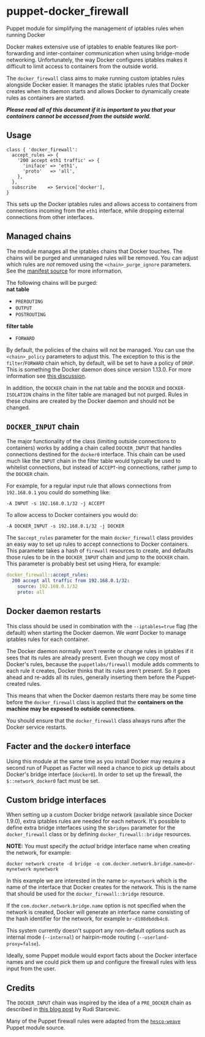 # puppet-docker_firewall
Puppet module for simplifying the management of iptables rules when running Docker

Docker makes extensive use of iptables to enable features like port-forwarding and inter-container communication when using bridge-mode networking. Unfortunately, the way Docker configures iptables makes it difficult to limit access to containers from the outside world.

The `docker_firewall` class aims to make running custom iptables rules alongside Docker easier. It manages the static iptables rules that Docker creates when its daemon starts and allows Docker to dynamically create rules as containers are started.

***Please read all of this document if it is important to you that your containers cannot be accessed from the outside world.***

## Usage
```puppet
class { 'docker_firewall':
  accept_rules => {
    '200 accept eth1 traffic' => {
      'iniface' => 'eth1',
      'proto'   => 'all',
    },
  },
  subscribe    => Service['docker'],
}
```
This sets up the Docker iptables rules and allows access to containers from connections incoming from the `eth1` interface, while dropping external connections from other interfaces.

## Managed chains
The module manages all the iptables chains that Docker touches. The chains will be purged and unmanaged rules will be removed. You can adjust which rules are *not* removed using the `<chain>_purge_ignore` parameters. See the [manifest source](manifests/init.pp) for more information.

The following chains will be purged:  
**nat table**
* `PREROUTING`
* `OUTPUT`
* `POSTROUTING`

**filter table**
* `FORWARD`

By default, the policies of the chains will not be managed. You can use the `<chain>_policy` parameters to adjust this. The exception to this is the `filter`/`FORWARD` chain which, by default, will be set to have a policy of `DROP`. This is something the Docker daemon does since version 1.13.0. For more information see [this discussion](https://github.com/docker/docker/issues/14041).

In addition, the `DOCKER` chain in the nat table and the `DOCKER` and `DOCKER-ISOLATION` chains in the filter table are managed but not purged. Rules in these chains are created by the Docker daemon and should not be changed.

## `DOCKER_INPUT` chain
The major functionality of the class (limiting outside connections to containers) works by adding a chain called `DOCKER_INPUT` that handles connections destined for the `docker0` interface. This chain can be used much like the `INPUT` chain in the filter table would typically be used to whitelist connections, but instead of `ACCEPT`-ing connections, rather jump to the `DOCKER` chain.

For example, for a regular input rule that allows connections from
`192.168.0.1` you could do something like:
```
-A INPUT -s 192.168.0.1/32 -j ACCEPT
```
To allow access to Docker containers you would do:
```
-A DOCKER_INPUT -s 192.168.0.1/32 -j DOCKER
```

The `$accept_rules` parameter for the main `docker_firewall` class provides an easy way to set up rules to accept connections to Docker containers. This parameter takes a hash of `firewall` resources to create, and defaults those rules to be in the `DOCKER_INPUT` chain and jump to the `DOCKER` chain. This parameter is probably best set using Hiera, for example:
```yaml
docker_firewall::accept_rules:
  200 accept all traffic from 192.168.0.1/32:
    source: 192.168.0.1/32
    proto: all
```

## Docker daemon restarts
This class should be used in combination with the `--iptables=true` flag (the default) when starting the Docker daemon. We *want* Docker to manage iptables rules for each container.

The Docker daemon normally won't rewrite or change rules in iptables if it sees that its rules are already present. Even though we copy most of Docker's rules, because the `puppetlabs/firewall` module adds comments to each rule it creates, Docker thinks that its rules aren't present. So it goes ahead and re-adds all its rules, generally inserting them before the Puppet-created rules.

This means that when the Docker daemon restarts there may be some time before the `docker_firewall` class is applied that the **containers on the machine may be exposed to outside connections**.

You should ensure that the `docker_firewall` class always runs after the Docker service restarts.

## Facter and the `docker0` interface
Using this module at the same time as you install Docker may require a second run of Puppet as Facter will need a chance to pick up details about Docker's bridge interface (`docker0`). In order to set up the firewall, the `$::network_docker0` fact must be set.

## Custom bridge interfaces
When setting up a custom Docker bridge network (available since Docker 1.9.0), extra iptables rules are needed for each network. It's possible to define extra bridge interfaces using the `$bridges` parameter for the `docker_firewall` class or by defining `docker_firewall::bridge` resources.

**NOTE:** You must specify the _actual_ bridge interface name when creating the network, for example:
```
docker network create -d bridge -o com.docker.network.bridge.name=br-mynetwork mynetwork
```
In this example we are interested in the name `br-mynetwork` which is the name of the interface that Docker creates for the network. This is the name that should be used for the `docker_firewall::bridge` resource.

If the `com.docker.network.bridge.name` option is not specified when the network is created, Docker will generate an interface name consisting of the hash identifier for the network, for example `br-d108dbddb4c8`.

This system currently doesn't support any non-default options such as internal mode (`--internal`) or hairpin-mode routing (`--userland-proxy=false`).

Ideally, some Puppet module would export facts about the Docker interface names and we could pick them up and configure the firewall rules with less input from the user.

## Credits
The `DOCKER_INPUT` chain was inspired by the idea of a `PRE_DOCKER` chain as described in [this blog post](http://rudijs.github.io/2015-07/docker-restricting-container-access-with-iptables/) by Rudi Starcevic.

Many of the Puppet firewall rules were adapted from the [`hesco-weave`](https://github.com/hesco/hesco-weave) Puppet module source.
